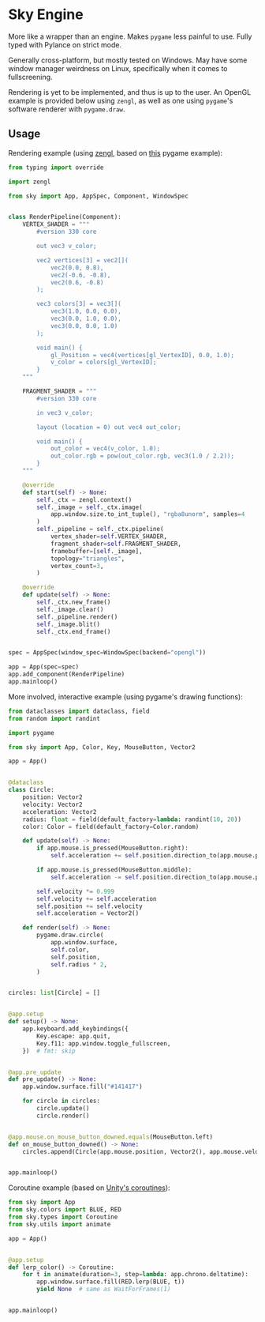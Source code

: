 # Sky Engine

More like a wrapper than an engine. Makes `pygame` less painful to use. Fully typed with Pylance on strict mode.

Generally cross-platform, but mostly tested on Windows. May have some window manager weirdness on Linux, specifically when it comes to fullscreening.

Rendering is yet to be implemented, and thus is up to the user. An OpenGL example is provided below using `zengl`, as well as one using `pygame`'s software renderer with `pygame.draw`.

## Usage

Rendering example (using [zengl](https://github.com/szabolcsdombi/zengl), based on [this](https://github.com/bilhox/pygame-ce/blob/main/examples/window_opengl.py) pygame example):

```py
from typing import override

import zengl

from sky import App, AppSpec, Component, WindowSpec


class RenderPipeline(Component):
    VERTEX_SHADER = """
        #version 330 core

        out vec3 v_color;

        vec2 vertices[3] = vec2[](
            vec2(0.0, 0.8),
            vec2(-0.6, -0.8),
            vec2(0.6, -0.8)
        );

        vec3 colors[3] = vec3[](
            vec3(1.0, 0.0, 0.0),
            vec3(0.0, 1.0, 0.0),
            vec3(0.0, 0.0, 1.0)
        );

        void main() {
            gl_Position = vec4(vertices[gl_VertexID], 0.0, 1.0);
            v_color = colors[gl_VertexID];
        }
    """

    FRAGMENT_SHADER = """
        #version 330 core

        in vec3 v_color;

        layout (location = 0) out vec4 out_color;

        void main() {
            out_color = vec4(v_color, 1.0);
            out_color.rgb = pow(out_color.rgb, vec3(1.0 / 2.2));
        }
    """

    @override
    def start(self) -> None:
        self._ctx = zengl.context()
        self._image = self._ctx.image(
            app.window.size.to_int_tuple(), "rgba8unorm", samples=4
        )
        self._pipeline = self._ctx.pipeline(
            vertex_shader=self.VERTEX_SHADER,
            fragment_shader=self.FRAGMENT_SHADER,
            framebuffer=[self._image],
            topology="triangles",
            vertex_count=3,
        )

    @override
    def update(self) -> None:
        self._ctx.new_frame()
        self._image.clear()
        self._pipeline.render()
        self._image.blit()
        self._ctx.end_frame()


spec = AppSpec(window_spec=WindowSpec(backend="opengl"))

app = App(spec=spec)
app.add_component(RenderPipeline)
app.mainloop()
```

More involved, interactive example (using pygame's drawing functions):

```py
from dataclasses import dataclass, field
from random import randint

import pygame

from sky import App, Color, Key, MouseButton, Vector2

app = App()


@dataclass
class Circle:
    position: Vector2
    velocity: Vector2
    acceleration: Vector2
    radius: float = field(default_factory=lambda: randint(10, 20))
    color: Color = field(default_factory=Color.random)

    def update(self) -> None:
        if app.mouse.is_pressed(MouseButton.right):
            self.acceleration += self.position.direction_to(app.mouse.position)

        if app.mouse.is_pressed(MouseButton.middle):
            self.acceleration -= self.position.direction_to(app.mouse.position) * 3

        self.velocity *= 0.999
        self.velocity += self.acceleration
        self.position += self.velocity
        self.acceleration = Vector2()

    def render(self) -> None:
        pygame.draw.circle(
            app.window.surface,
            self.color,
            self.position,
            self.radius * 2,
        )


circles: list[Circle] = []


@app.setup
def setup() -> None:
    app.keyboard.add_keybindings({
        Key.escape: app.quit,
        Key.f11: app.window.toggle_fullscreen,
    })  # fmt: skip


@app.pre_update
def pre_update() -> None:
    app.window.surface.fill("#141417")

    for circle in circles:
        circle.update()
        circle.render()


@app.mouse.on_mouse_button_downed.equals(MouseButton.left)
def on_mouse_button_downed() -> None:
    circles.append(Circle(app.mouse.position, Vector2(), app.mouse.velocity / 3))


app.mainloop()
```

Coroutine example (based on [Unity's coroutines](https://docs.unity3d.com/6000.2/Documentation/Manual/Coroutines.html)):

```python
from sky import App
from sky.colors import BLUE, RED
from sky.types import Coroutine
from sky.utils import animate

app = App()


@app.setup
def lerp_color() -> Coroutine:
    for t in animate(duration=3, step=lambda: app.chrono.deltatime):
        app.window.surface.fill(RED.lerp(BLUE, t))
        yield None  # same as WaitForFrames(1)


app.mainloop()
```
